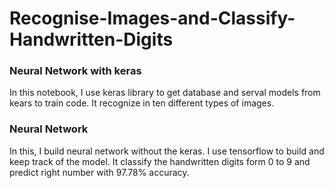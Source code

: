 # Recognise-Images-and-Classify-Handwritten-Digits

### Neural Network with keras

In this notebook, I use keras library to get database and serval models from kears to train code. It recognize in ten different types of images.

### Neural Network

In this, I build neural network without the keras. I use tensorflow to build and keep track of the model. It classify the handwritten digits form 0 to 9 and predict right
number with 97.78% accuracy.
